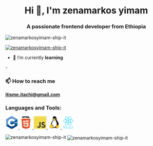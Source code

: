 <h1 align="center">Hi 👋, I'm zenamarkos yimam</h1>
<h3 align="center">A passionate frontend developer from Ethiopia</h3>

<p align="left"> <img src="https://komarev.com/ghpvc/?username=zenamarkosyimam-ship-it&label=Profile%20views&color=0e75b6&style=flat" alt="zenamarkosyimam-ship-it" /> </p>

<p align="left"> <a href="https://github.com/ryo-ma/github-profile-trophy"><img src="https://github-profile-trophy.vercel.app/?username=zenamarkosyimam-ship-it" alt="zenamarkosyimam-ship-it" /></a> </p>

- 🔭 I’m currently  **learning**

-<h3 align="left"> 📫 How to reach me</h3> **itisme.itachi@gmail.com**


<p align="left">
</p>

<h3 align="left">Languages and Tools:</h3>
<p align="left"> <a href="https://www.w3schools.com/cpp/" target="_blank" rel="noreferrer"> <img src="https://raw.githubusercontent.com/devicons/devicon/master/icons/cplusplus/cplusplus-original.svg" alt="cplusplus" width="40" height="40"/> </a> <a href="https://www.w3.org/html/" target="_blank" rel="noreferrer"> <img src="https://raw.githubusercontent.com/devicons/devicon/master/icons/html5/html5-original-wordmark.svg" alt="html5" width="40" height="40"/> </a> <a href="https://developer.mozilla.org/en-US/docs/Web/JavaScript" target="_blank" rel="noreferrer"> <img src="https://raw.githubusercontent.com/devicons/devicon/master/icons/javascript/javascript-original.svg" alt="javascript" width="40" height="40"/> </a> <a href="https://www.linux.org/" target="_blank" rel="noreferrer"> <img src="https://raw.githubusercontent.com/devicons/devicon/master/icons/linux/linux-original.svg" alt="linux" width="40" height="40"/> </a> <a href="https://reactjs.org/" target="_blank" rel="noreferrer"> <img src="https://raw.githubusercontent.com/devicons/devicon/master/icons/react/react-original-wordmark.svg" alt="react" width="40" height="40"/> </a> </p>

<p><img align="left" src="https://github-readme-stats.vercel.app/api/top-langs?username=zenamarkosyimam-ship-it&show_icons=true&locale=en&layout=compact" alt="zenamarkosyimam-ship-it" /></p>

<p>&nbsp;<img align="center" src="https://github-readme-stats.vercel.app/api?username=zenamarkosyimam-ship-it&show_icons=true&locale=en" alt="zenamarkosyimam-ship-it" /></p>
